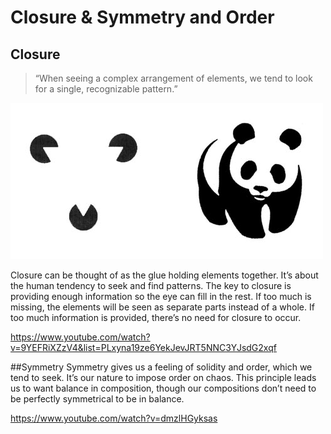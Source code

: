 # Closure & Symmetry and Order

## Closure
> “When seeing a complex arrangement of elements, we tend to look for a single, recognizable pattern.”

![Alt text](/Misc_Photos/02-closure.png "Example Of Closure")

Closure can be thought of as the glue holding elements together. It’s about the human tendency to seek and find patterns.
The key to closure is providing enough information so the eye can fill in the rest. If too much is missing, the elements will be seen as separate parts instead of a whole. If too much information is provided, there’s no need for closure to occur.

https://www.youtube.com/watch?v=9YEFRiXZzV4&list=PLxyna19ze6YekJevJRT5NNC3YJsdG2xqf


##Symmetry
Symmetry gives us a feeling of solidity and order, which we tend to seek. It’s our nature to impose order on chaos. This principle leads us to want balance in composition, though our compositions don’t need to be perfectly symmetrical to be in balance.

https://www.youtube.com/watch?v=dmzlHGyksas
